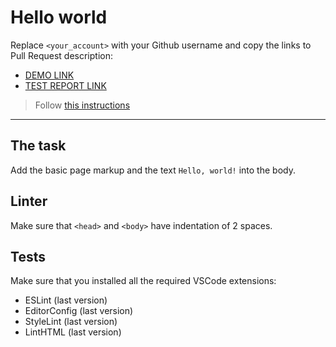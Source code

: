# Hello world

Replace `<your_account>` with your Github username and copy the links to Pull Request description:
- [DEMO LINK](https://<AnnaRomaniuk2023>.github.io/layout_hello-world/)
- [TEST REPORT LINK][def]

> Follow [this instructions](https://mate-academy.github.io/layout_task-guideline/#how-to-solve-the-layout-tasks-on-github)
___

## The task

Add the basic page markup and the text `Hello, world!` into the body.

## Linter

Make sure that `<head>` and `<body>` have indentation of 2 spaces.

## Tests

Make sure that you installed all the required VSCode extensions:

- ESLint (last version)
- EditorConfig (last version)
- StyleLint (last version)
- LintHTML (last version)


[def]: https://<AnnaRomaniuk2023>.github.io/layout_hello-world/report/html_report/
